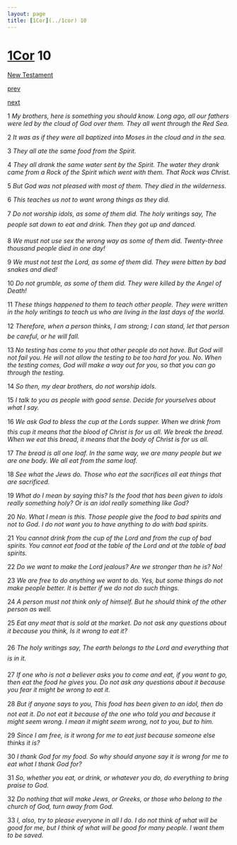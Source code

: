 ```yaml
---
layout: page
title: [1Cor](../1cor) 10
---
```


# [1Cor](../1cor) 10

[New Testament](/new-testament)


[prev](1cor-9.html)


[next](1cor-11.html)

1 _My brothers, here is something you should know. Long ago, all our fathers were led by the cloud of God over them. They all went through the Red Sea._

2 _It was as if they were all baptized into Moses in the cloud and in the sea._

3 _They all ate the same food from the Spirit._

4 _They all drank the same water sent by the Spirit. The water they drank came from a Rock of the Spirit which went with them. That Rock was Christ._

5 _But God was not pleased with most of them. They died in the wilderness._

6 _This teaches us not to want wrong things as they did._

7 _Do not worship idols, as some of them did. The holy writings say, The people sat down to eat and drink. Then they got up and danced._

8 _We must not use sex the wrong way as some of them did. Twenty-three thousand people died in one day!_

9 _We must not test the Lord, as some of them did. They were bitten by bad snakes and died!_

10 _Do not grumble, as some of them did. They were killed by the Angel of Death!_

11 _These things happened to them to teach other people. They were written in the holy writings to teach us who are living in the last days of the world._

12 _Therefore, when a person thinks, I am strong; I can stand, let that person be careful, or he will fall._

13 _No testing has come to you that other people do not have. But God will not fail you. He will not allow the testing to be too hard for you. No. When the testing comes, God will make a way out for you, so that you can go through the testing._

14 _So then, my dear brothers, do not worship idols._

15 _I talk to you as people with good sense. Decide for yourselves about what I say._

16 _We ask God to bless the cup at the Lords supper. When we drink from this cup it means that the blood of Christ is for us all. We break the bread. When we eat this bread, it means that the body of Christ is for us all._

17 _The bread is all one loaf. In the same way, we are many people but we are one body. We all eat from the same loaf._

18 _See what the Jews do. Those who eat the sacrifices all eat things that are sacrificed._

19 _What do I mean by saying this? Is the food that has been given to idols really something holy? Or is an idol really something like God?_

20 _No. What I mean is this. Those people give the food to bad spirits and not to God. I do not want you to have anything to do with bad spirits._

21 _You cannot drink from the cup of the Lord and from the cup of bad spirits. You cannot eat food at the table of the Lord and at the table of bad spirits._

22 _Do we want to make the Lord jealous? Are we stronger than he is? No!_

23 _We are free to do anything we want to do. Yes, but some things do not make people better. It is better if we do not do such things._

24 _A person must not think only of himself. But he should think of the other person as well._

25 _Eat any meat that is sold at the market. Do not ask any questions about it because you think, Is it wrong to eat it?_

26 _The holy writings say, The earth belongs to the Lord and everything that is in it._

27 _If one who is not a believer asks you to come and eat, if you want to go, then eat the food he gives you. Do not ask any questions about it because you fear it might be wrong to eat it._

28 _But if anyone says to you, This food has been given to an idol, then do not eat it. Do not eat it because of the one who told you and because it might seem wrong. I mean it might seem wrong, not to you, but to him._

29 _Since I am free, is it wrong for me to eat just because someone else thinks it is?_

30 _I thank God for my food. So why should anyone say it is wrong for me to eat what I thank God for?_

31 _So, whether you eat, or drink, or whatever you do, do everything to bring praise to God._

32 _Do nothing that will make Jews, or Greeks, or those who belong to the church of God,  turn away from God._

33 _I, also, try to please everyone in all I do. I do not think of what will be good for me, but I think of what will be good for many people. I want them to be saved._

